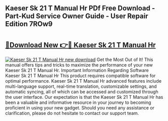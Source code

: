 ## Kaeser Sk 21 T Manual Hr PDf Free Download - Part-Kud Service Owner Guide - User Repair Edition 7ROw9

# <h2><a href="http://bc6543.oget.top/?id=Kaeser+Sk+21+T+Manual+Hr">🔗Download New 👉🔴 Kaeser Sk 21 T Manual Hr</a></h2>

[![Kaeser Sk 21 T Manual Hr new download](https://i.imgur.com/5g1atiW.png)](http://bc6543.oget.top/?id=Kaeser+Sk+21+T+Manual+Hr)
Get the Most Out of It! This manual offers tips and tricks to maximize the performance of your new Kaeser Sk 21 T Manual Hr. Important Information Regarding Software Kaeser Sk 21 T Manual Hr This product requires compatible software for optimal performance. Kaeser Sk 21 T Manual Hr advanced features include multi-language support, real-time translation, customizable settings, and automatic syncing, all of which can be accessed and customized through the user interface. Our expectation is that the Kaeser Sk 21 T Manual Hr has been a valuable and informative resource in your journey to becoming proficient in using your new gadget. Should you need any assistance or clarification, please do not hesitate to contact our support team.
